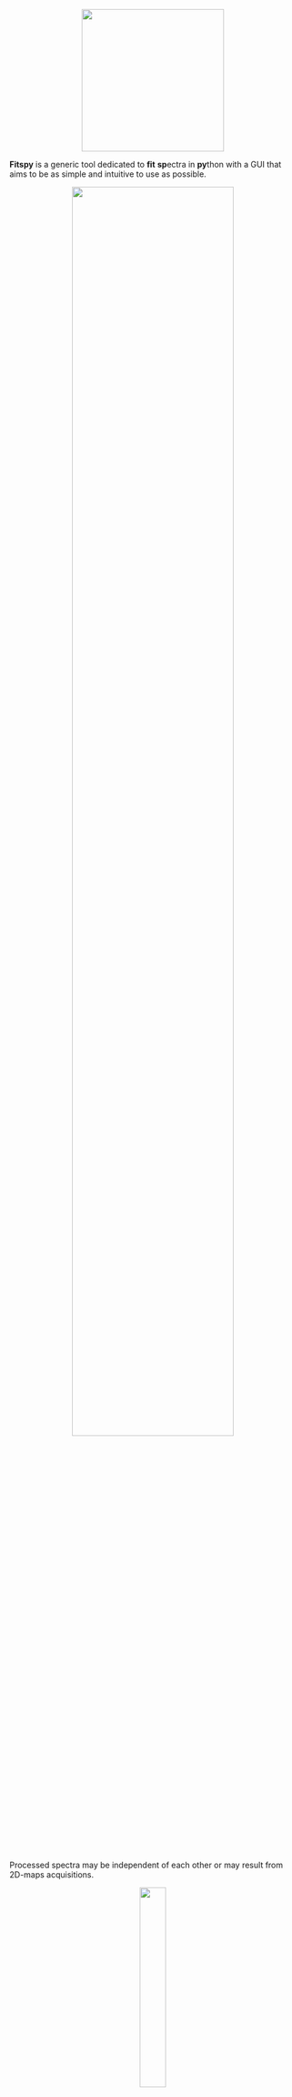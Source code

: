 <p align="center" width="100%">
    <img align="center" width=250 src=https://cea-metrocarac.github.io/fitspy/logo.png>
</p>

**Fitspy** is a generic tool dedicated to **fit** **sp**ectra in **py**thon
with a GUI that aims to be as simple and intuitive to use as possible.

<p align="center" width="100%">
    <img align="center" width="75%" src=https://cea-metrocarac.github.io/fitspy/fitspy.png>
</p>

Processed spectra may be independent of each other or may result from 2D-maps
acquisitions.
<p align="center" width="100%">
    <img align="center" width="30%" src=https://cea-metrocarac.github.io/fitspy/2d-map.png> <br>
    <em>Example of fitspy 2D-map frame interacting with the main GUI.</em> 

</p>

The fitting algorithm has multiprocessing capabilities and relies on
the [lmfit](https://github.com/lmfit/lmfit-py) library.<br>
Bounds and constraints can be set on each peaks models parameter.

The peak models considered in Fitspy are :

* `Gaussian`
* `Lorentzian`
* `Asymetric Gaussian`
* `Asymetric Lorentzian`
* `Pseudovoigt`

A `constant`, `linear`, `parabolic` or `exponential` background model can
also be added in the fitting.

In both cases, `user-defined models` can be added.

All actions allowed with the GUI can be executed in script mode (see
examples [here](https://github.com/CEA-MetroCarac/fitspy/tree/main/examples)).
These actions (like baseline and peaks definition, parameters constraints, ...) can be saved in a `Fitspy model` and replayed as-is or applied to other new spectra datasets.

### Installation

```
pip install fitspy
```

### Tests and examples execution

```
pip install pytest
git clone https://github.com/CEA-MetroCarac/fitspy.git
cd fitspy
pytest
python example/ex_gui_auto_decomposition.py
...
```

### Quick start

Launch the application:

```
fitspy
```

Then, from the top to the bottom of the right panel:

- `Select` file(s)
- <span style="color: rgba(0, 0, 0, 0.3);">*(Optional)* Define the **X-range**</span>
- Define the baseline to `subtract` *(left or right click on the figure to add or delete (resp.) a baseline point)*
- <span style="color: rgba(0, 0, 0, 0.3);">*(Optional)* Normalize the spectrum/spectra</span>
- Click on the `Peaks` panel to activate it
- Select `Peak model` and add peaks *(left or right click on the figure to add or delete (resp.) a peak)*
- <span style="color: rgba(0, 0, 0, 0.3);">*(Optional)* Add a background (**BKG model**) to be fitted</span>
- <span style="color: rgba(0, 0, 0, 0.3);">*(Optional)* Use **Parameters** to set bounds and constraints</span>
- `Fit` the selected spectrum/spectra
- <span style="color: rgba(0, 0, 0, 0.3);">*(Optional)* **Save** the parameters in **.csv** format</span>
- <span style="color: rgba(0, 0, 0, 0.3);">*(Optional)* **Save** the **Model** in a .json file (to be replayed later)</span>

See the [documentation](https://cea-metrocarac.github.io/fitspy/doc/index.html) for more details.

### Authors information

In case you use the results of this code in an article, please cite:

- Quéméré P., (2024). Fitspy: A python package for spectral decomposition. *Journal of Open Source Software. (submitted)*

- Newville M., (2014). LMFIT: Non-Linear Least-Square Minimization and Curve-Fitting for Python. Zenodo. doi: 10.5281/zenodo.11813.